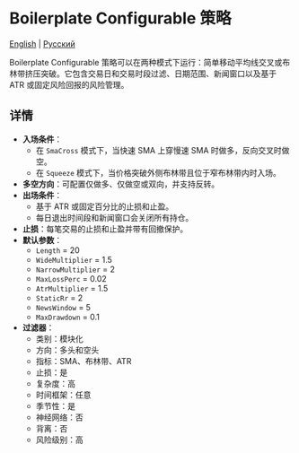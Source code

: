 # Boilerplate Configurable 策略
[English](README.md) | [Русский](README_ru.md)

Boilerplate Configurable 策略可以在两种模式下运行：简单移动平均线交叉或布林带挤压突破。它包含交易日和交易时段过滤、日期范围、新闻窗口以及基于 ATR 或固定风险回报的风险管理。

## 详情

- **入场条件**：
  - 在 `SmaCross` 模式下，当快速 SMA 上穿慢速 SMA 时做多，反向交叉时做空。
  - 在 `Squeeze` 模式下，当价格突破外侧布林带且位于窄布林带内时入场。
- **多空方向**：可配置仅做多、仅做空或双向，并支持反转。
- **出场条件**：
  - 基于 ATR 或固定百分比的止损和止盈。
  - 每日退出时间段和新闻窗口会关闭所有持仓。
- **止损**：每笔交易的止损和止盈并带有回撤保护。
- **默认参数**：
  - `Length` = 20
  - `WideMultiplier` = 1.5
  - `NarrowMultiplier` = 2
  - `MaxLossPerc` = 0.02
  - `AtrMultiplier` = 1.5
  - `StaticRr` = 2
  - `NewsWindow` = 5
  - `MaxDrawdown` = 0.1
- **过滤器**：
  - 类别：模块化
  - 方向：多头和空头
  - 指标：SMA、布林带、ATR
  - 止损：是
  - 复杂度：高
  - 时间框架：任意
  - 季节性：是
  - 神经网络：否
  - 背离：否
  - 风险级别：高
